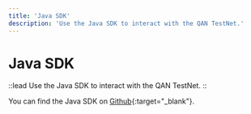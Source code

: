 ```yaml
---
title: 'Java SDK'
description: 'Use the Java SDK to interact with the QAN TestNet.'
---
```


# Java SDK

::lead
Use the Java SDK to interact with the QAN TestNet.
::

You can find the Java SDK on [Github](https://github.com/QANplatform/sdk-java){:target="_blank"}.

